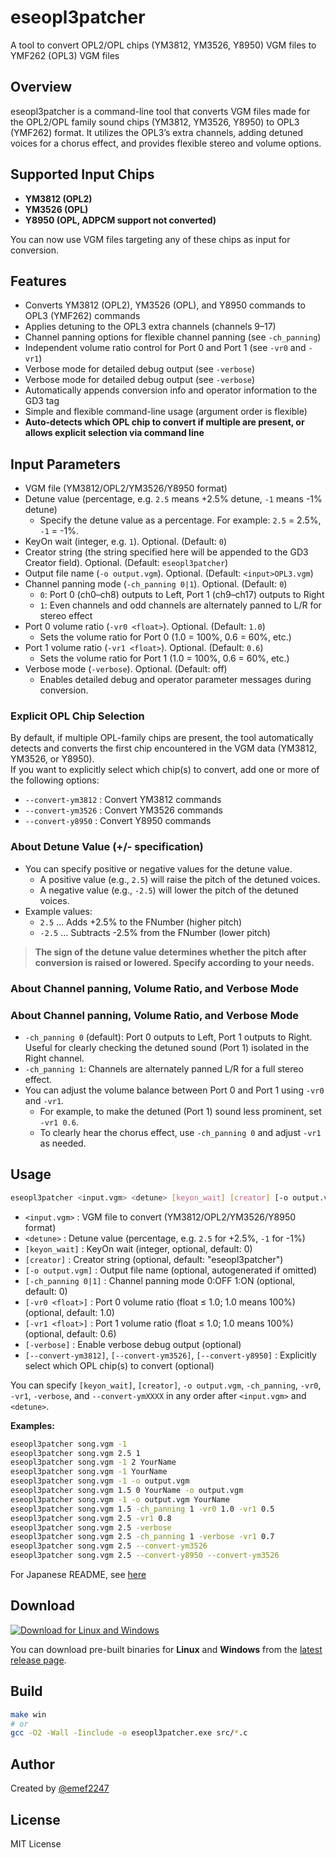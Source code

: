 # eseopl3patcher

A tool to convert OPL2/OPL chips (YM3812, YM3526, Y8950) VGM files to YMF262 (OPL3) VGM files

## Overview

eseopl3patcher is a command-line tool that converts VGM files made for the OPL2/OPL family sound chips (YM3812, YM3526, Y8950) to OPL3 (YMF262) format. It utilizes the OPL3’s extra channels, adding detuned voices for a chorus effect, and provides flexible stereo and volume options.

## Supported Input Chips

- **YM3812 (OPL2)**
- **YM3526 (OPL)**
- **Y8950 (OPL, ADPCM support not converted)**

You can now use VGM files targeting any of these chips as input for conversion.

## Features

- Converts YM3812 (OPL2), YM3526 (OPL), and Y8950 commands to OPL3 (YMF262) commands
- Applies detuning to the OPL3 extra channels (channels 9–17)
- Channel panning options for flexible channel panning (see `-ch_panning`)
- Independent volume ratio control for Port 0 and Port 1 (see `-vr0` and `-vr1`)
- Verbose mode for detailed debug output (see `-verbose`)
- Verbose mode for detailed debug output (see `-verbose`)
- Automatically appends conversion info and operator information to the GD3 tag
- Simple and flexible command-line usage (argument order is flexible)
- **Auto-detects which OPL chip to convert if multiple are present, or allows explicit selection via command line**

## Input Parameters

- VGM file (YM3812/OPL2/YM3526/Y8950 format)
- Detune value (percentage, e.g. `2.5` means +2.5% detune, `-1` means -1% detune)
    - Specify the detune value as a percentage. For example: `2.5` = 2.5%, `-1` = -1%.
- KeyOn wait (integer, e.g. `1`). Optional. (Default: `0`)
- Creator string (the string specified here will be appended to the GD3 Creator field). Optional. (Default: `eseopl3patcher`)
- Output file name (`-o output.vgm`). Optional. (Default: `<input>OPL3.vgm`)
- Channel panning mode (`-ch_panning 0|1`). Optional. (Default: `0`)
    - `0`: Port 0 (ch0–ch8) outputs to Left, Port 1 (ch9–ch17) outputs to Right
    - `1`: Even channels and odd channels are alternately panned to L/R for stereo effect
- Port 0 volume ratio (`-vr0 <float>`). Optional. (Default: `1.0`)
    - Sets the volume ratio for Port 0 (1.0 = 100%, 0.6 = 60%, etc.)
- Port 1 volume ratio (`-vr1 <float>`). Optional. (Default: `0.6`)
    - Sets the volume ratio for Port 1 (1.0 = 100%, 0.6 = 60%, etc.)
- Verbose mode (`-verbose`). Optional. (Default: off)
    - Enables detailed debug and operator parameter messages during conversion.

### Explicit OPL Chip Selection

By default, if multiple OPL-family chips are present, the tool automatically detects and converts the first chip encountered in the VGM data (YM3812, YM3526, or Y8950).  
If you want to explicitly select which chip(s) to convert, add one or more of the following options:

- `--convert-ym3812` : Convert YM3812 commands
- `--convert-ym3526` : Convert YM3526 commands
- `--convert-y8950`  : Convert Y8950 commands

### About Detune Value (+/- specification)

- You can specify positive or negative values for the detune value.
    - A positive value (e.g., `2.5`) will raise the pitch of the detuned voices.
    - A negative value (e.g., `-2.5`) will lower the pitch of the detuned voices.
- Example values:
    - `2.5` … Adds +2.5% to the FNumber (higher pitch)
    - `-2.5` … Subtracts -2.5% from the FNumber (lower pitch)

> **The sign of the detune value determines whether the pitch after conversion is raised or lowered. Specify according to your needs.**

### About Channel panning, Volume Ratio, and Verbose Mode
### About Channel panning, Volume Ratio, and Verbose Mode

- `-ch_panning 0` (default): Port 0 outputs to Left, Port 1 outputs to Right. Useful for clearly checking the detuned sound (Port 1) isolated in the Right channel.
- `-ch_panning 1`: Channels are alternately panned L/R for a full stereo effect.
- You can adjust the volume balance between Port 0 and Port 1 using `-vr0` and `-vr1`.
    - For example, to make the detuned (Port 1) sound less prominent, set `-vr1 0.6`.
    - To clearly hear the chorus effect, use `-ch_panning 0` and adjust `-vr1` as needed.

## Usage

```sh
eseopl3patcher <input.vgm> <detune> [keyon_wait] [creator] [-o output.vgm] [-ch_panning 0|1] [-vr0 <float>] [-vr1 <float>] [-verbose] [--convert-ym3812] [--convert-ym3526] [--convert-y8950]
```

- `<input.vgm>` : VGM file to convert (YM3812/OPL2/YM3526/Y8950 format)
- `<detune>` : Detune value (percentage, e.g. `2.5` for +2.5%, `-1` for -1%)
- `[keyon_wait]` : KeyOn wait (integer, optional, default: 0)
- `[creator]` : Creator string (optional, default: "eseopl3patcher")
- `[-o output.vgm]` : Output file name (optional, autogenerated if omitted)
- `[-ch_panning 0|1]` : Channel panning mode 0:OFF 1:ON (optional, default: 0)
- `[-vr0 <float>]` : Port 0 volume ratio (float ≤ 1.0; 1.0 means 100%) (optional, default: 1.0)
- `[-vr1 <float>]` : Port 1 volume ratio (float ≤ 1.0; 1.0 means 100%) (optional, default: 0.6)
- `[-verbose]` : Enable verbose debug output (optional)
- `[--convert-ym3812]`, `[--convert-ym3526]`, `[--convert-y8950]` : Explicitly select which OPL chip(s) to convert (optional)

You can specify `[keyon_wait]`, `[creator]`, `-o output.vgm`, `-ch_panning`, `-vr0`, `-vr1`, `-verbose`, and `--convert-ymXXXX` in any order after `<input.vgm>` and `<detune>`.

**Examples:**
```sh
eseopl3patcher song.vgm -1
eseopl3patcher song.vgm 2.5 1
eseopl3patcher song.vgm -1 2 YourName
eseopl3patcher song.vgm -1 YourName
eseopl3patcher song.vgm -1 -o output.vgm
eseopl3patcher song.vgm 1.5 0 YourName -o output.vgm
eseopl3patcher song.vgm -1 -o output.vgm YourName
eseopl3patcher song.vgm 1.5 -ch_panning 1 -vr0 1.0 -vr1 0.5
eseopl3patcher song.vgm 2.5 -vr1 0.8
eseopl3patcher song.vgm 2.5 -verbose
eseopl3patcher song.vgm 2.5 -ch_panning 1 -verbose -vr1 0.7
eseopl3patcher song.vgm 2.5 --convert-ym3526
eseopl3patcher song.vgm 2.5 --convert-y8950 --convert-ym3526
```

For Japanese README, see [here](https://github.com/emef2247/eseopl3patcher/blob/main/README.ja.md#使い方)

## Download

[![Download for Linux and Windows](https://img.shields.io/github/v/release/emef2247/eseopl3patcher?label=Download%20latest%20release)](https://github.com/emef2247/eseopl3patcher/releases/latest)

You can download pre-built binaries for **Linux** and **Windows** from the [latest release page](https://github.com/emef2247/eseopl3patcher/releases/latest).

## Build

```sh
make win
# or
gcc -O2 -Wall -Iinclude -o eseopl3patcher.exe src/*.c
```

## Author

Created by [@emef2247](https://github.com/emef2247)

## License

MIT License